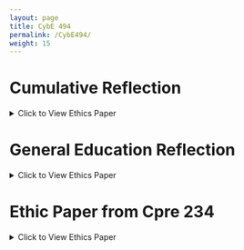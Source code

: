 ```yaml
---
layout: page
title: CybE 494
permalink: /CybE494/
weight: 15
---
```


# Cumulative Reflection
<details><summary>Click to View Ethics Paper</summary>
<!-- <iframe src="../assets/docs/___.pdf" title="description" width="100%" height="700px"></iframe> -->
</details>

# General Education Reflection
<details><summary>Click to View Ethics Paper</summary>
<!-- <iframe src="../assets/docs/___.pdf" title="description" width="100%" height="700px"></iframe> -->
</details>

# Ethic Paper from Cpre 234
<details><summary>Click to View Ethics Paper</summary>
<iframe src="../assets/docs/ethics_paper.pdf" title="description" width="100%" height="700px"></iframe>
</details>
